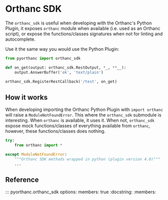 # Orthanc SDK

The `orthanc_sdk` is useful when developing with the Orthanc's Python Plugin, 
it exposes `orthanc` module when available (i.e. used as an Orthanc script), 
or expose the functions/classes signatures when not for linting and autocomplete.

Use it the same way you would use the Python Plugin:

```python
from pyorthanc import orthanc_sdk

def on_get(output: orthanc_sdk.RestOutput, *_, **__):
    output.AnswerBuffer('ok', 'text/plain')

orthanc_sdk.RegisterRestCallback('/test', on_get)
```


## How it works
When developing importing the Orthanc Python Plugin with `import orthanc` will raise a `ModuleNotFoundError`.
This where the `orthanc_sdk` submodule is interesting. When `orthanc` is available, it uses it.
When not, `orthanc_sdk` expose mock functions/classes of everything available from `orthanc`, however, these functions/classes does nothing.

```python
try:
    from orthanc import *

except ModuleNotFoundError:
    """Orthanc SDK methods wrapped in python (plugin version 4.0)"""
    ...
```


## Reference

::: pyorthanc.orthanc_sdk
    options:
        members: true
    :docstring:
    :members:
